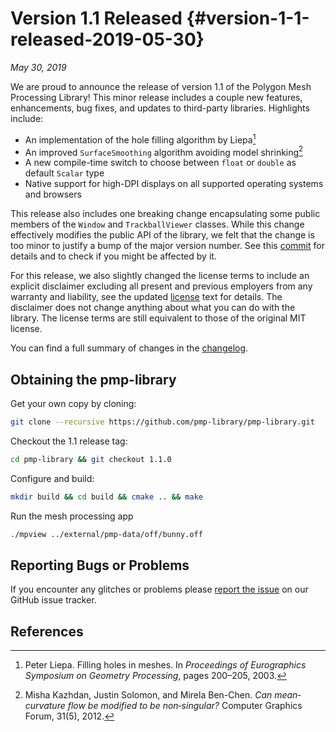 # Version 1.1 Released {#version-1-1-released-2019-05-30}

_May 30, 2019_

We are proud to announce the release of version 1.1 of the Polygon Mesh
Processing Library! This minor release includes a couple new features,
enhancements, bug fixes, and updates to third-party libraries. Highlights
include:

- An implementation of the hole filling algorithm by Liepa[^1]
- An improved `SurfaceSmoothing` algorithm avoiding model shrinking[^2]
- A new compile-time switch to choose between `float` or `double` as default
  `Scalar` type
- Native support for high-DPI displays on all supported operating systems and
  browsers

This release also includes one breaking change encapsulating some public members
of the `Window` and `TrackballViewer` classes. While this change effectively
modifies the public API of the library, we felt that the change is too minor to
justify a bump of the major version number. See
this
[commit](https://github.com/pmp-library/pmp-library/commit/10d93fcf939869ea4732dff19d671831e78a5264) for
details and to check if you might be affected by it.

For this release, we also slightly changed the license terms to include an
explicit disclaimer excluding all present and previous employers from any
warranty and liability, see the
updated
[license](https://github.com/pmp-library/pmp-library/blob/master/LICENSE.txt)
text for details. The disclaimer does not change anything about what you can do
with the library. The license terms are still equivalent to those of the
original MIT license.

You can find a full summary of changes in the
[changelog](https://github.com/pmp-library/pmp-library/blob/master/CHANGELOG.md).

## Obtaining the pmp-library

Get your own copy by cloning:

```sh
git clone --recursive https://github.com/pmp-library/pmp-library.git
```

Checkout the 1.1 release tag:

```sh
cd pmp-library && git checkout 1.1.0
```

Configure and build:

```sh
mkdir build && cd build && cmake .. && make
```

Run the mesh processing app

```sh
./mpview ../external/pmp-data/off/bunny.off
```

## Reporting Bugs or Problems

If you encounter any glitches or problems
please [report the issue](https://github.com/pmp-library/pmp-library/issues) on
our GitHub issue tracker.

## References

[^1]: Peter Liepa. Filling holes in meshes. In _Proceedings of Eurographics Symposium on Geometry Processing_, pages 200–205, 2003.
[^2]: Misha Kazhdan, Justin Solomon, and Mirela Ben-Chen. _Can mean‐curvature flow be modified to be non‐singular?_ Computer Graphics Forum, 31(5), 2012.
